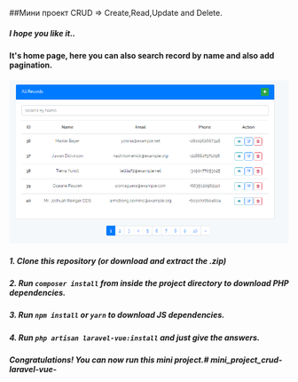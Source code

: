##Мини проект CRUD => Create,Read,Update and Delete.

##### I hope you like it..

#### It's home page, here you can also search record by name and also add pagination.
![Home Page](screenshots/Capture.PNG)

##### 1. Clone this repository (or download and extract the .zip)

##### 2. Run `composer install` from inside the project directory to download PHP dependencies.

##### 3. Run `npm install` or `yarn` to download JS dependencies.

##### 4. Run `php artisan laravel-vue:install` and just give the answers.

##### Congratulations! You can now run this mini project.# mini_project_crud-laravel-vue-
